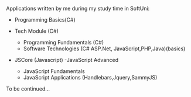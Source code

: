 Applications written by me during my study time in SoftUni:

- Programming Basics(C#)

- Tech Module (C#)
   - Programming Fundamentals (C#)
   - Software Technologies (C# ASP.Net, JavaScript,PHP,Java)(basics)
   
- JSCore (Javascript)
  -JavaScript Advanced
  - JavaScript Fundamentals
  - JavaScript Applications (Handlebars,Jquery,SammyJS)
  
To be continued...
